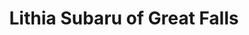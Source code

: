 ---
title: "Lithia Subaru of Great Falls"
url: /great-falls/lithia-subaru-of-great-falls/
shop: car
---